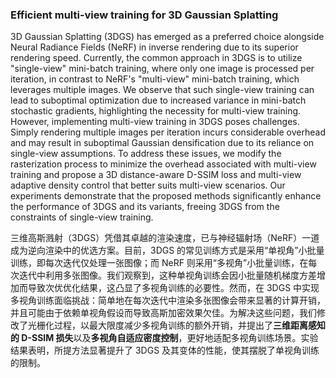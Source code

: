 ### Efficient multi-view training for 3D Gaussian Splatting

3D Gaussian Splatting (3DGS) has emerged as a preferred choice alongside Neural Radiance Fields (NeRF) in inverse rendering due to its superior rendering speed. Currently, the common approach in 3DGS is to utilize "single-view" mini-batch training, where only one image is processed per iteration, in contrast to NeRF's "multi-view" mini-batch training, which leverages multiple images. We observe that such single-view training can lead to suboptimal optimization due to increased variance in mini-batch stochastic gradients, highlighting the necessity for multi-view training. However, implementing multi-view training in 3DGS poses challenges. Simply rendering multiple images per iteration incurs considerable overhead and may result in suboptimal Gaussian densification due to its reliance on single-view assumptions. To address these issues, we modify the rasterization process to minimize the overhead associated with multi-view training and propose a 3D distance-aware D-SSIM loss and multi-view adaptive density control that better suits multi-view scenarios. Our experiments demonstrate that the proposed methods significantly enhance the performance of 3DGS and its variants, freeing 3DGS from the constraints of single-view training.

三维高斯溅射（3DGS）凭借其卓越的渲染速度，已与神经辐射场（NeRF）一道成为逆向渲染中的优选方案。目前，3DGS 的常见训练方式是采用“单视角”小批量训练，即每次迭代仅处理一张图像；而 NeRF 则采用“多视角”小批量训练，在每次迭代中利用多张图像。我们观察到，这种单视角训练会因小批量随机梯度方差增加而导致次优优化结果，这凸显了多视角训练的必要性。然而，在 3DGS 中实现多视角训练面临挑战：简单地在每次迭代中渲染多张图像会带来显著的计算开销，并且可能由于依赖单视角假设而导致高斯加密效果欠佳。为解决这些问题，我们修改了光栅化过程，以最大限度减少多视角训练的额外开销，并提出了**三维距离感知的 D-SSIM 损失**以及**多视角自适应密度控制**，更好地适配多视角训练场景。实验结果表明，所提方法显著提升了 3DGS 及其变体的性能，使其摆脱了单视角训练的限制。

